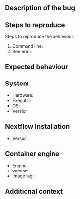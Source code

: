 <!--
# nf-core/eager bug report

Hi there!

Thanks for telling us about a problem with the pipeline.

Please delete this text and anything that's not relevant from the template below:
-->

## Description of the bug

<!-- A clear and concise description of what the bug is. -->

## Steps to reproduce

Steps to reproduce the behaviour:

1. Command line: <!-- [e.g. `nextflow run ...`] -->
2. See error: <!-- [Please provide your error message] -->

## Expected behaviour

<!-- A clear and concise description of what you expected to happen. -->

## System

- Hardware: <!-- [e.g. HPC, Desktop, Cloud...] -->
- Executor: <!-- [e.g. slurm, local, awsbatch...] -->
- OS: <!-- [e.g. CentOS Linux, macOS, Linux Mint...] -->
- Version <!-- [e.g. 7, 10.13.6, 18.3...] -->

## Nextflow Installation

- Version: <!-- [e.g. 19.10.0] -->

## Container engine

- Engine: <!-- [e.g. Conda, Docker or Singularity] -->
- version: <!-- [e.g. 1.0.0] -->
- Image tag: <!-- [e.g. nfcore/eager:1.0.0] -->

## Additional context

<!-- Add any other context about the problem here. -->
